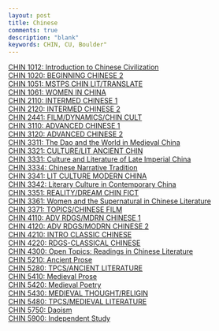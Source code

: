 ```yaml
---
layout: post
title: Chinese
comments: true
description: "blank"
keywords: CHIN, CU, Boulder"
---
```

<body>
	<div><a href="../pages/CHIN-1012">CHIN 1012: Introduction to Chinese Civilization</a></div>
	<div><a href="../pages/CHIN-1020">CHIN 1020: BEGINNING CHINESE 2</a></div>
	<div><a href="../pages/CHIN-1051">CHIN 1051: MSTPS CHIN LIT/TRANSLATE</a></div>
	<div><a href="../pages/CHIN-1061">CHIN 1061: WOMEN IN CHINA</a></div>
	<div><a href="../pages/CHIN-2110">CHIN 2110: INTERMED CHINESE 1</a></div>
	<div><a href="../pages/CHIN-2120">CHIN 2120: INTERMED CHINESE 2</a></div>
	<div><a href="../pages/CHIN-2441">CHIN 2441: FILM/DYNAMICS/CHIN CULT</a></div>
	<div><a href="../pages/CHIN-3110">CHIN 3110: ADVANCED CHINESE 1</a></div>
	<div><a href="../pages/CHIN-3120">CHIN 3120: ADVANCED CHINESE 2</a></div>
	<div><a href="../pages/CHIN-3311">CHIN 3311: The Dao and the World in Medieval China</a></div>
	<div><a href="../pages/CHIN-3321">CHIN 3321: CULTURE/LIT ANCIENT CHIN</a></div>
	<div><a href="../pages/CHIN-3331">CHIN 3331: Culture and Literature of Late Imperial China</a></div>
	<div><a href="../pages/CHIN-3334">CHIN 3334: Chinese Narrative Tradition</a></div>
	<div><a href="../pages/CHIN-3341">CHIN 3341: LIT CULTURE MODERN CHINA</a></div>
	<div><a href="../pages/CHIN-3342">CHIN 3342: Literary Culture in Contemporary China</a></div>
	<div><a href="../pages/CHIN-3351">CHIN 3351: REALITY/DREAM CHIN FICT</a></div>
	<div><a href="../pages/CHIN-3361">CHIN 3361: Women and the Supernatural in Chinese Literature</a></div>
	<div><a href="../pages/CHIN-3371">CHIN 3371: TOPICS/CHINESE FILM</a></div>
	<div><a href="../pages/CHIN-4110">CHIN 4110: ADV RDGS/MDRN CHINESE 1</a></div>
	<div><a href="../pages/CHIN-4120">CHIN 4120: ADV RDGS/MODRN CHINESE 2</a></div>
	<div><a href="../pages/CHIN-4210">CHIN 4210: INTRO CLASSIC CHINESE</a></div>
	<div><a href="../pages/CHIN-4220">CHIN 4220: RDGS-CLASSICAL CHINESE</a></div>
	<div><a href="../pages/CHIN-4300">CHIN 4300: Open Topics: Readings in Chinese Literature</a></div>
	<div><a href="../pages/CHIN-5210">CHIN 5210: Ancient Prose</a></div>
	<div><a href="../pages/CHIN-5280">CHIN 5280: TPCS/ANCIENT LITERATURE</a></div>
	<div><a href="../pages/CHIN-5410">CHIN 5410: Medieval Prose</a></div>
	<div><a href="../pages/CHIN-5420">CHIN 5420: Medieval Poetry</a></div>
	<div><a href="../pages/CHIN-5430">CHIN 5430: MEDIEVAL THOUGHT/RELIGIN</a></div>
	<div><a href="../pages/CHIN-5480">CHIN 5480: TPCS/MEDIEVAL LITERATURE</a></div>
	<div><a href="../pages/CHIN-5750">CHIN 5750: Daoism</a></div>
	<div><a href="../pages/CHIN-5900">CHIN 5900: Independent Study</a></div>
</body>